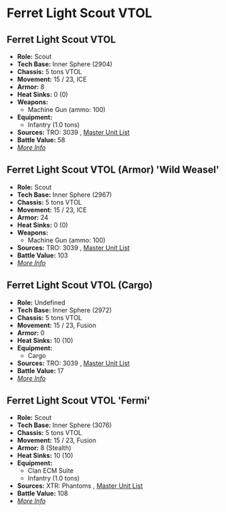 # Ferret Light Scout VTOL 

## Ferret Light Scout VTOL 

- **Role:** Scout 
- **Tech Base:** Inner Sphere (2904) 
- **Chassis:** 5 tons VTOL 
- **Movement:** 15 / 23, ICE 
- **Armor:** 8 
- **Heat Sinks:** 0 (0) 
- **Weapons:** 
  - Machine Gun (ammo: 100) 
- **Equipment:** 
  - Infantry (1.0 tons) 
- **Sources:** TRO: 3039 , [Master Unit List](http://masterunitlist.info/Unit/Details/1060) 
- **Battle Value:** 58 
- [*More Info*](ferret_light_scout_vtol/ferret_light_scout_vtol.md) 

## Ferret Light Scout VTOL (Armor) 'Wild Weasel' 

- **Role:** Scout 
- **Tech Base:** Inner Sphere (2967) 
- **Chassis:** 5 tons VTOL 
- **Movement:** 15 / 23, ICE 
- **Armor:** 24 
- **Heat Sinks:** 0 (0) 
- **Weapons:** 
  - Machine Gun (ammo: 100) 
- **Sources:** TRO: 3039 , [Master Unit List](http://masterunitlist.info/Unit/Details/1058) 
- **Battle Value:** 103 
- [*More Info*](ferret_light_scout_vtol/ferret_light_scout_vtol_armor_wild_weasel.md) 

## Ferret Light Scout VTOL (Cargo) 

- **Role:** Undefined 
- **Tech Base:** Inner Sphere (2972) 
- **Chassis:** 5 tons VTOL 
- **Movement:** 15 / 23, Fusion 
- **Armor:** 0 
- **Heat Sinks:** 10 (10) 
- **Equipment:** 
  - Cargo 
- **Sources:** TRO: 3039 , [Master Unit List](http://masterunitlist.info/Unit/Details/1059) 
- **Battle Value:** 17 
- [*More Info*](ferret_light_scout_vtol/ferret_light_scout_vtol_cargo.md) 

## Ferret Light Scout VTOL 'Fermi' 

- **Role:** Scout 
- **Tech Base:** Inner Sphere (3076) 
- **Chassis:** 5 tons VTOL 
- **Movement:** 15 / 23, Fusion 
- **Armor:** 8 (Stealth) 
- **Heat Sinks:** 10 (10) 
- **Equipment:** 
  - Clan ECM Suite 
  - Infantry (1.0 tons) 
- **Sources:** XTR: Phantoms , [Master Unit List](http://masterunitlist.info/Unit/Details/5605) 
- **Battle Value:** 108 
- [*More Info*](ferret_light_scout_vtol/ferret_light_scout_vtol_fermi.md) 

